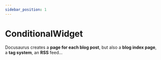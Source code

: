 ```yaml
---
sidebar_position: 1
---
```


# ConditionalWidget

Docusaurus creates a **page for each blog post**, but also a **blog index page**, a **tag system**, an **RSS** feed...